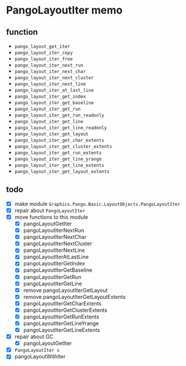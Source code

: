 PangoLayoutIter memo
====================

function
--------

* `pango_layout_get_iter`
* `pango_layout_iter_copy`
* `pango_layout_iter_free`
* `pango_layout_iter_next_run`
* `pango_layout_iter_next_char`
* `pango_layout_iter_next_cluster`
* `pango_layout_iter_next_line`
* `pango_layout_iter_at_last_line`
* `pango_layout_iter_get_index`
* `pango_layout_iter_get_baseline`
* `pango_layout_iter_get_run`
* `pango_layout_iter_get_run_readonly`
* `pango_layout_iter_get_line`
* `pango_layout_iter_get_line_readonly`
* `pango_layout_iter_get_layout`
* `pango_layout_iter_get_char_extents`
* `pango_layout_iter_get_cluster_extents`
* `pango_layout_iter_get_run_extents`
* `pango_layout_iter_get_line_yrange`
* `pango_layout_iter_get_line_extents`
* `pango_layout_iter_get_layout_extents`

todo
----

* [x] make module `Graphics.Pango.Basic.LayoutObjects.PangoLayoutIter`
* [x] repair about `PangoLayoutIter`
* [x] move functions to this module
	+ [x] pangoLayoutGetIter
	+ [x] pangoLayoutIterNextRun
	+ [x] pangoLayoutIterNextChar
	+ [x] pangoLayoutIterNextCluster
	+ [x] pangoLayoutIterNextLine
	+ [x] pangoLayoutIterAtLastLine
	+ [x] pangoLayoutIterGetIndex
	+ [x] pangoLayoutIterGetBaseline
	+ [x] pangoLayoutIterGetRun
	+ [x] pangoLayoutIterGetLine
	+ [x] remove pangoLayoutIterGetLayout
	+ [x] remove pangoLayoutIterGetLayoutExtents
	+ [x] pangoLayoutIterGetCharExtents
	+ [x] pangoLayoutIterGetClusterExtents
	+ [x] pangoLayoutIterGetRunExtents
	+ [x] pangoLayoutIterGetLineYrange
	+ [x] pangoLayoutIterGetLineExtents
* [x] repair about GC
	+ [x] pangoLayoutGetIter
* [x] `PangoLayoutIter s`
* [x] pangoLayoutWithIter
